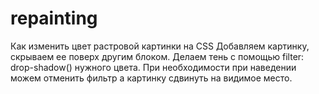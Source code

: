 # repainting
Как изменить цвет растровой картинки на CSS
Добавляем картинку, скрываем ее поверх другим блоком. Делаем тень с помощью filter: drop-shadow() нужного цвета. При необходимости при наведении 
можем отменить фильтр а картинку сдвинуть на видимое место.
